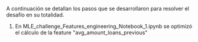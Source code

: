 A continuación se detallan los pasos que se desarrollaron para resolver el desafío en su totalidad.

1. En MLE_challenge_Features_engineering_Notebook_1.ipynb se optimizó el cálculo de la feature "avg_amount_loans_previous" 

